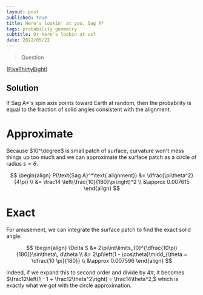 ```yaml
---
layout: post
published: true
title: Here's lookin' at you, Sag A* 
tags: probability geometry
subtitle: Or here's lookin at us?
date: 2022/05/22
---
```


>Question

<!--more-->

([FiveThirtyEight](URL))

## Solution

If Sag A*'s spin axis points toward Earth at random, then the probability is equal to the fraction of solid angles consistent with the alignment.

# Approximate

Because $10^\degree$ is small patch of surface, curvature won't mess things up too much and we can approximate the surface patch as a circle of radius $s = \theta.$

$$
  \begin{align}
    P(\text{Sag A}^*\text{ alignment}) &= \dfrac{\pi\theta^2}{4\pi} \\
    &= \frac14 \left(\frac{10}{180}\pi\right)^2 \\
    &\approx 0.007615
  \end{align}
$$

# Exact

For amusement, we can integrate the surface patch to find the exact solid angle:

$$
  \begin{align}
    \Delta S &= 2\pi\int\limits_{0}^{\dfrac{10\pi}{180}}\sin\theta\, d\theta \\
    &= 2\pi\left(1 - \cos\theta)\midd_{\theta = \dfrac{10 \pi}{180}} \\
    &\approx 0.007596
  \end{align}
$$

Indeed, if we expand this to second order and divide by $4\pi,$ it becomes $\frac12\left(1 - 1 + \frac12\theta^2\right) = \frac14\theta^2,$ which is exactly what we got with the circle approximation.



<br>
